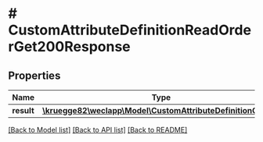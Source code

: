 # # CustomAttributeDefinitionReadOrderGet200Response

## Properties

Name | Type | Description | Notes
------------ | ------------- | ------------- | -------------
**result** | [**\kruegge82\weclapp\Model\CustomAttributeDefinitionOrder[]**](CustomAttributeDefinitionOrder.md) |  | [optional]

[[Back to Model list]](../../README.md#models) [[Back to API list]](../../README.md#endpoints) [[Back to README]](../../README.md)
